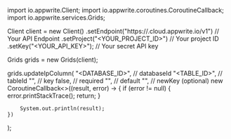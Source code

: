 import io.appwrite.Client;
import io.appwrite.coroutines.CoroutineCallback;
import io.appwrite.services.Grids;

Client client = new Client()
    .setEndpoint("https://<REGION>.cloud.appwrite.io/v1") // Your API Endpoint
    .setProject("<YOUR_PROJECT_ID>") // Your project ID
    .setKey("<YOUR_API_KEY>"); // Your secret API key

Grids grids = new Grids(client);

grids.updateIpColumn(
    "<DATABASE_ID>", // databaseId
    "<TABLE_ID>", // tableId
    "", // key
    false, // required
    "", // default
    "", // newKey (optional)
    new CoroutineCallback<>((result, error) -> {
        if (error != null) {
            error.printStackTrace();
            return;
        }

        System.out.println(result);
    })
);

